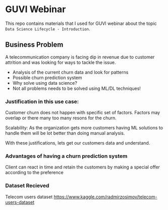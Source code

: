 # GUVI Webinar

This repo contains materials that I used for GUVI webinar about the topic `Data Science Lifecycle - Introduction`.

## Business Problem
A telecommunication company is facing dip in revenue due to customer attrition and was looking for ways to tackle the issue.

- Analysis of the current churn data and look for patterns
- Possible churn prediction system
- Why solve using data science?
- Not all problems needs to be solved using ML/DL techniques!

### Justification in this use case:

Customer churn does not happen with specific set of factors. Factors may overlap or there many too many resons for the churn.

Scalability: As the organization gets more customers having ML solutions to handle them will be lot better than doing manual analysis.

With these justifications, lets get our customers data and understand.

### Advantages of having a churn prediction system
Client can react in time and retain the customers by making a special offer according to the preference

### Dataset Recieved
Telecom users dataset https://www.kaggle.com/radmirzosimov/telecom-users-dataset
